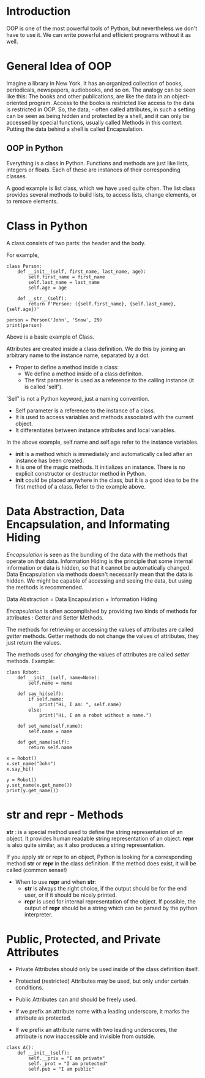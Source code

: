 # Introduction

OOP is one of the most powerful tools of Python, but nevertheless we don't have to use it.
We can write powerful and efficient programs without it as well.

# General Idea of OOP

Imagine a library in New York. It has an organized collection of books, periodicals, newspapers, audiobooks, and so on. The analogy can be seen like this: The books and other publications, are like the data in an object-oriented program. Access to the books is restricted like access to the data is restricted in OOP. So, the data, - often called attributes, in such a setting can be seen as being hidden and protected by a shell, and it can only be accessed by special functions, usually called Methods in this context. Putting the data behind a shell is called Encapsulation.

## OOP in Python

Everything is a class in Python. Functions and methods are just like lists, integers or floats. Each of these are instances of their corresponding classes.

A good example is list class, which we have used quite often. The list class provides several methods to build lists, to access lists, change elements, or to remove elements.

# Class in Python

A class consists of two parts: the header and the body. 

For example, 
```
class Person:
    def __init__(self, first_name, last_name, age):
        self.first_name = first_name
        self.last_name = last_name
        self.age = age

    def __str__(self):
        return f'Person: ({self.first_name}, {self.last_name}, {self.age})'

person = Person('John', 'Snow', 29)
print(person)
```

Above is a basic example of Class.

Attributes are created inside a class definition. We do this by joining an arbitrary name to the instance name, separated by a dot.

* Proper to define a method inside a class:
    - We define a method inside of a class definiton.
    - The first parameter is used as a reference to the calling instance (it is called 'self').

'Self' is not a Python keyword, just a naming convention.
* Self parameter is a reference to the instance of a class. 
* It is used to access variables and methods associated with the current object. 
* It differentiates between instance attributes and local variables.

In the above example, self.name and self.age refer to the instance variables.

* __init__ is a method which is immediately and automatically called after an instance has been created.
* It is one of the magic methods. It initializes an instance. There is no explicit constructor or destructor method in Python. 
* __init__ could be placed anywhere in the class, but it is a good idea to be the first method of a class. Refer to the example above.

# Data Abstraction, Data Encapsulation, and Informating Hiding

*Encapsulation* is seen as the bundling of the data with the methods that operate on that data.
Information Hiding is the principle that some internal information or data is hidden, so that it cannot be automatically changed.
Data Encapsulation via methods doesn't necessarily mean that the data is hidden. We might be capable of accessing and seeing the data, but using the methods is recommended.

Data Abstraction = Data Encapsulation + Information Hiding

*Encapsulation* is often accomplished by providing two kinds of methods for attributes : Getter and Setter Methods.

The methods for retrieving or accessing the values of attributes are called *getter* methods.
Getter methods do not change the values of attributes, they just return the values.

The methods used for *changing* the values of attributes are called *setter* methods.
Example:

```
class Robot:
    def __init__(self, name=None):
        self.name = name

    def say_hi(self):
        if self.name:
            print("Hi, I am: ", self.name)
        else:
            print("Hi, I am a robot without a name.")

    def set_name(self,name):
        self.name = name

    def get_name(self):
        return self.name
    
x = Robot()
x.set_name("John")
x.say_hi()

y = Robot()
y.set_name(x.get_name())
print(y.get_name())
```

# __str__ and __repr__ - Methods

__str__ : is a special method used to define the string representation of an object. It provides human readable string representation of an object.
__repr__ is also quite similar, as it also produces a string representation.

If you apply str or repr to an object, Python is looking for a corresponding method __str__ or __repr__ in the class definition.
If the method does exist, it will be called (common sense!)

* When to use __repr__ and when __str__:
    - __str__ is always the right choice, if the output should be for the end user, or if it should be nicely printed.
    - __repr__ is used for internal representation of the object. If possible, the output of __repr__ should be a string which can be parsed by the python interpreter.

# Public, Protected, and Private Attributes

* Private Attributes should only be used inside of the class definition itself.
* Protected (restricted) Attributes may be used, but only under certain conditions.
* Public Attributes can and should be freely used.

* If we prefix an attribute name with a leading underscore, it marks the attribute as protected.
* If we prefix an attribute name with two leading underscores, the attribute is now inaccessible and invisible from outside.

```
class A():
    def __init__(self):
        self.__priv = "I am private"
        self._prot = "I am protected"
        self.pub = "I am public"
```
